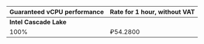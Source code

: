 Guaranteed vCPU performance | Rate for 1 hour, without VAT
--- | ---
**Intel Cascade Lake** |
100% | ₽54.2800